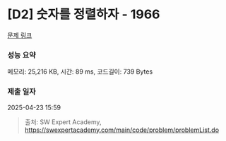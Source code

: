 # [D2] 숫자를 정렬하자 - 1966 

[문제 링크](https://swexpertacademy.com/main/code/problem/problemDetail.do?contestProbId=AV5PrmyKAWEDFAUq) 

### 성능 요약

메모리: 25,216 KB, 시간: 89 ms, 코드길이: 739 Bytes

### 제출 일자

2025-04-23 15:59



> 출처: SW Expert Academy, https://swexpertacademy.com/main/code/problem/problemList.do